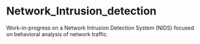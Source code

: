 # Network_Intrusion_detection
Work-in-progress on a Network Intrusion Detection System (NIDS) focused on behavioral analysis of network traffic. 
